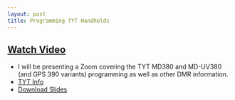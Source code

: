 ```yaml
---
layout: post
title: Programming TYT Handhelds
---
```


## [Watch Video](https://youtu.be/zltBU3Fucgw)
* I will be presenting a Zoom covering the TYT MD380 and MD-UV380 (and GPS 390 variants) programming as well as other DMR information. 
* [TYT Info](/info/tyt/)
* [Download Slides](/assets/Programming_TYT_Handhelds.pptx)
